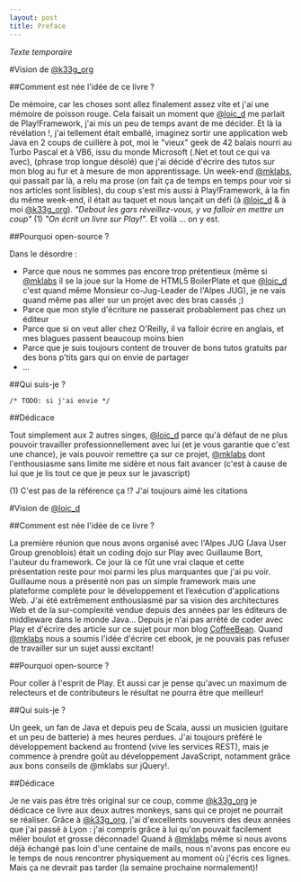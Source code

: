 ```yaml
---
layout: post
title: Preface
---
```


*Texte temporaire*

#Vision de [@k33g_org](@k33g_org)

##Comment est née l'idée de ce livre ? 

De mémoire, car les choses sont allez finalement assez vite et j'ai une mémoire de poisson rouge. Cela faisait un moment que [@loic_d](@loic_d) me parlait de Play!Framework, j'ai mis un peu de temps avant de me décider. Et là la révélation !, j'ai tellement était emballé, imaginez sortir une application web Java en 2 coups de cuillère à pot, moi le "vieux" geek de 42 balais nourri au Turbo Pascal et à VB6, issu du monde Microsoft (.Net et tout ce qui va avec), (phrase trop longue désolé) que j'ai décidé d'écrire des tutos sur mon blog au fur et à mesure de mon apprentissage. Un week-end [@mklabs](@mklabs), qui passait par là, a relu ma prose (on fait ça de temps en temps pour voir si nos articles sont lisibles), du coup s'est mis aussi à Play!Framework, à la fin du même week-end, il était au taquet et nous lançait un défi (à [@loic_d](@loic_d) & à moi [@k33g_org](@k33g_org)). *"Debout les gars réveillez-vous, y va falloir en mettre un coup"* (1) *"On écrit un livre sur Play!"*. Et voilà ... on y est.

##Pourquoi open-source ?

Dans le désordre :

- Parce que nous ne sommes pas encore trop prétentieux (même si [@mklabs](@mklabs) il se la joue sur la Home de HTML5 BoilerPlate et que [@loic_d](@loic_d) c'est quand même Monsieur co-Jug-Leader de l'Alpes JUG), je ne vais quand même pas aller sur un projet avec des bras cassés ;)
- Parce que mon style d'écriture ne passerait probablement pas chez un éditeur
- Parce que si on veut aller chez O'Reilly, il va falloir écrire en anglais, et mes blagues passent beaucoup moins bien
- Parce que je suis toujours content de trouver de bons tutos gratuits par des bons p'tits gars qui on envie de partager
- ...

##Qui suis-je ?

    /* TODO: si j'ai envie */

##Dédicace

Tout simplement aux 2 autres singes, [@loic_d](@loic_d) parce qu'à défaut de ne plus pouvoir travailler professionnellement avec lui (et je vous garantie que c'est une chance), je vais pouvoir remettre ça sur ce projet, [@mklabs](@mklabs) dont l'enthousiasme sans limite me sidère et nous fait avancer (c'est à cause de lui que je lis tout ce que je peux sur le javascript)

(1) C'est pas de la référence ça !? J'ai toujours aimé les citations

#Vision de [@loic_d](@loic_d)

##Comment est née l'idée de ce livre ? 

La première réunion que nous avons organisé avec l'Alpes JUG (Java User Group grenoblois) était un coding dojo sur Play avec Guillaume Bort, l'auteur du framework. Ce jour là ce fût une vrai claque et cette présentation reste pour moi parmi les plus marquantes que j'ai pu voir. Guillaume nous a présenté non pas un simple framework mais une plateforme complète pour le développement et l’exécution d'applications Web. J'ai été extrêmement enthousiasmé par sa vision des architectures Web et de la sur-complexité vendue depuis des années par les éditeurs de middleware dans le monde Java...
Depuis je n'ai pas arrêté de coder avec Play et d'écrire des article sur ce sujet pour mon blog [CoffeeBean](http://coffeebean.loicdescotte.com). 
Quand [@mklabs](@mklabs) nous a soumis l'idée d'écrire cet ebook, je ne pouvais pas refuser de travailler sur un sujet aussi excitant!

##Pourquoi open-source ?

Pour coller à l'esprit de Play. Et aussi car je pense qu'avec un maximum de relecteurs et de contributeurs le résultat ne pourra être que meilleur!

##Qui suis-je ?

Un geek, un fan de Java et depuis peu de Scala, aussi un musicien (guitare et un peu de batterie) à mes heures perdues. J'ai toujours préféré le développement backend au frontend (vive les services REST), mais je commence à prendre goût au développement JavaScript, notamment grâce aux bons conseils de @mklabs sur jQuery!. 

##Dédicace

Je ne vais pas être très original sur ce coup, comme [@k33g_org](@k33g_org) je dédicace ce livre aux deux autres monkeys, sans qui ce projet ne pourrait se réaliser. Grâce à [@k33g_org](@k33g_org), j'ai d'excellents souvenirs des deux années que j'ai passé à Lyon : j'ai compris grâce à lui qu'on pouvait facilement mêler boulot et grosse déconnade! Quand à [@mklabs](@mklabs) même si nous avons déjà échangé pas loin d'une centaine de mails, nous n'avons pas encore eu le temps de nous rencontrer physiquement au moment où j'écris ces lignes. Mais ça ne devrait pas tarder (la semaine prochaine normalement)!
